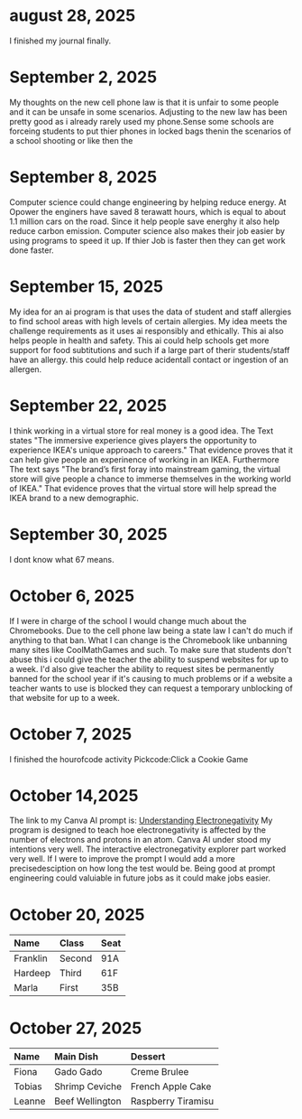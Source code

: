 #   august 28, 2025  
 I finished my journal finally. 
# September 2, 2025
My thoughts on the new cell phone law is that it is unfair to some people and it can be unsafe in some scenarios. Adjusting to the new law has been pretty good as i already rarely used my phone.Sense some schools are forceing students to put thier phones in locked bags thenin the scenarios of a school shooting or like then the 
# September 8, 2025
Computer science could change engineering by helping reduce energy.  At Opower the enginers have saved 8 terawatt hours, which is equal to about 1.1 million cars on the road. Since it help people save energhy it also help reduce carbon emission. Computer science also makes their job easier by using programs to speed it up. If thier Job is faster then they can get work done faster.
# September 15, 2025
My idea for an ai program is that uses the data of student and staff allergies to find school areas with high levels of certain allergies.  My idea meets the challenge requirements as it uses ai responsibly and ethically. This ai also helps people in health and safety. This ai could help schools get more support for food subtitutions and such if a large part of therir students/staff have an allergy. this could help reduce acidentall contact or ingestion of an allergen.
# September 22, 2025
I think working in a virtual store for real money is a good idea. The Text states "The immersive experience gives players the opportunity to experience IKEA's unique approach to careers." That evidence proves that it can help give people an experinence of working in an IKEA. Furthermore The text says "The brand’s first foray into mainstream gaming, the virtual store will give people a chance to immerse themselves in the working world of IKEA." That evidence proves that the virtual store will help spread the IKEA brand to a new demographic. 
# September 30, 2025
I dont know what 67 means.
# October 6, 2025
If I were in charge of the school I would change much about the Chromebooks. Due to the cell phone law being a state law I can't do much if anything to that ban. What I can change is the Chromebook like unbanning many sites like CoolMathGames and such. To make sure that students don't abuse this i could give the teacher the ability to suspend websites for up to a week. I'd also give teacher the ability to request sites be permanently banned for the school year if it's causing to much problems or if a website a teacher wants to use is blocked they can request a temporary unblocking of that website for up to a week. 
# October 7, 2025 
I finished the hourofcode activity Pickcode:Click a Cookie Game
# October 14,2025
The link to my Canva AI prompt is: [Understanding Electronegativity](https://electronegativity2.my.canva.site/)
My program is designed to teach hoe electronegativity is affected by the number of electrons and protons in an atom. Canva AI under stood my intentions very well. The interactive electronegativity explorer part worked very well. If I were to improve the prompt I would add a more precisedesciption on how long the test would be. Being good at prompt engineering could valuiable in future jobs as it could make jobs easier. 
# October 20, 2025
| Name    | Class| Seat|
| :-------| :----| :---|
| Franklin|Second|91A  |
| Hardeep |Third |61F  |
| Marla   |First |35B  |
# October 27, 2025
| Name     | Main Dish        | Dessert            |
| :------- | :--------------- | :----------------- |
| Fiona    | Gado Gado        | Creme Brulee       |
| Tobias   | Shrimp Ceviche   | French Apple Cake  |
| Leanne   | Beef Wellington  | Raspberry Tiramisu |
